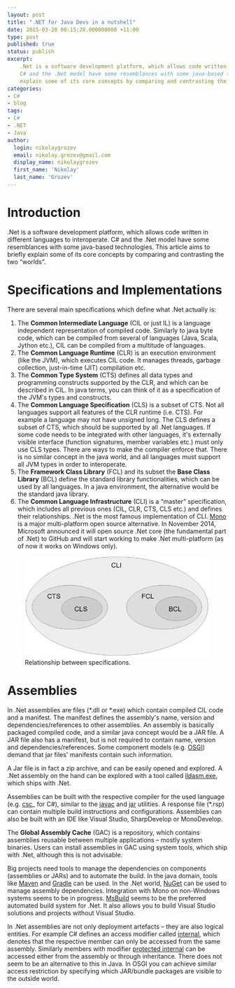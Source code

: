 ```yaml
---
layout: post
title: ".NET for Java Devs in a nutshell"
date: 2015-03-28 00:15:28.000000000 +11:00
type: post
published: true
status: publish
excerpt: 
    .Net is a software development platform, which allows code written in different languages to interoperate. 
    C# and the .Net model have some resemblances with some java-based technologies. This article aims to briefly 
    explain some of its core concepts by comparing and contrasting the two “worlds” ...
categories:
- C#
- blog
tags:
- C#
- .NET
- Java
author:
  login: nikolaygrozev
  email: nikolay.grozev@gmail.com
  display_name: nikolaygrozev
  first_name: 'Nikolay'
  last_name: 'Grozev'
---
```


# Introduction

.Net is a software development platform, which allows code written in different languages to interoperate. 
C# and the .Net model have some resemblances with some java-based technologies. This article aims to briefly 
explain some of its core concepts by comparing and contrasting the two “worlds”.

# Specifications and Implementations

There are several main specifications which define what .Net actually is:

1.  The **Common Intermediate Language** (CIL or just IL) is a language independent representation of 
compiled code. Similarly to java byte code, which can be compiled from several of languages 
(Java, Scala, Jython etc.), CIL can be compiled from a multitude of languages.
2.  The **Common Language Runtime** (CLR) is an execution environment (like the JVM), which executes 
CIL code. It manages threads, garbage collection, just-in-time (JIT) compilation etc.
3.  The **Common Type System** (CTS) defines all data types and programming constructs supported by the CLR, 
and which can be described in CIL. In java terms, you can think of it as a specification of the 
JVM's types and constructs.
4.  The **Common Language Specification** (CLS) is a subset of CTS. Not all languages support all 
features of the CLR runtime (i.e. CTS). For example a language may not have unsigned long. The CLS defines 
a subset of CTS, which should be supported by all .Net languages. If some code needs to be integrated with 
other languages, it's externally visible interface (function signatures, member variables etc.) must only 
use CLS types. There are ways to make the compiler enforce that. There is no similar concept in the java world, 
and all languages must support all JVM types in order to interoperate.
5.  The **Framework Class Library** (FCL) and its subset the **Base Class Library** (BCL) define the standard 
library functionalities, which can be used by all languages. In a java environment, the alternative would be the standard java library.
6.  The **Common Language Infrastructure** (CLI) is a “master” specification, which includes all previous 
ones (CIL, CLR, CTS, CLS etc.) and defines their relationships. .Net is the most famous implementation of CLI. 
[Mono](http://www.mono-project.com/) is a major multi-platform open source alternative. In November 2014, 
Microsoft announced it will open source .Net core (the fundamental part of .Net) to GitHub and will start working to make 
.Net multi-platform (as of now it works on Windows only).


<figure>
  <img src="/assets/images/NET for Java Devs in a nutshell/dot_net.jpg" alt="Relationship between specifications" >
  <figcaption>Relationship between specifications.</figcaption>
</figure>


# Assemblies

In .Net assemblies are files (*.dll or *.exe) which contain compiled CIL code and a manifest. 
The manifest defines the assembly's name, version and dependencies/references to other assemblies. 
An assembly is basically packaged compiled code, and a similar java concept would be a JAR file. 
A JAR file also has a manifest, but is not required to contain name, version and dependencies/references. 
Some component models (e.g. [OSGI](http://en.wikipedia.org/wiki/OSGi)) demand that jar files' manifests contain such information.

A Jar file is in fact a zip archive, and can be easily opened and explored. 
A .Net assembly on the hand can be explored with a tool called <u>ildasm.exe</u>, which ships with .Net.

Assemblies can be built with the respective compiler for the used language (e.g. <u>csc</u>_ for C#), similar to 
the <u>javac</u> and <u>jar</u> utilities. A response file (*.rsp) can contain multiple build instructions 
and configurations. Assemblies can also be built with an IDE like Visual Studio, SharpDevelop or MonoDevelop.

The **Global Assembly Cache** (GAC) is a repository, which contains assemblies reusable between 
multiple applications – mostly system binaries. Users can install assemblies in GAC using system tools, 
which ship with .Net, although this is not advisable.

Big projects need tools to manage the dependencies on components (assemblies or JARs) and to automate 
the build. In the java domain, tools like [Maven](http://maven.apache.org/) and [Gradle](http://gradle.org/) 
can be used. In the .Net world, [NuGet](https://www.nuget.org/) can be used to manage assembly dependencies. 
Integration with Mono on non-Windows systems seems to be in progress. 
[MsBuild](http://en.wikipedia.org/wiki/MSBuild) seems to be the preferred automated build system for .Net. 
It also allows you to build Visual Studio solutions and projects without Visual Studio.

In .Net assemblies are not only deployment artefacts – they are also logical entities. 
For example C# defines an access modifier called <u>internal</u>, which denotes that the respective member 
can only be accessed from the same assembly. Similarly members with modifier <u>protected internal</u> 
can be accessed either from the assembly or through inheritance. There does not seem to be an alternative 
to this in Java. In OSGI you can achieve similar access restriction by specifying which JAR/bundle packages 
are visible to the outside world.

